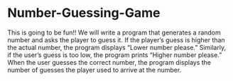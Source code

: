 # Number-Guessing-Game
This is going to be fun!!  We will write a program that generates a random number and asks the player to guess it. If the player’s guess is higher than the actual number, the program displays “Lower number please.” Similarly, if the user’s guess is too low, the program prints “Higher number please.”  When the user guesses the correct number, the program displays the number of guesses the player used to arrive at the number.
